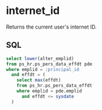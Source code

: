 # internet_id

Returns the current user's internet ID.

## SQL

```SQL
select lower(alter_emplid)
from ps_hr.ps_pers_data_effdt pde
where emplid = :principal_id
  and effdt = (
    select max(effdt)
    from ps_hr.ps_pers_data_effdt
    where emplid = pde.emplid
      and effdt <= sysdate
  )
```
